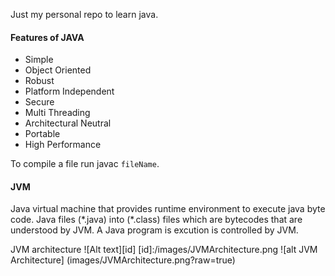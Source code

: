Just my personal repo to learn java. <br />

#### Features of JAVA
- Simple
- Object Oriented
- Robust
- Platform Independent
- Secure
- Multi Threading
- Architectural Neutral
- Portable
- High Performance

To compile a file run javac `fileName`. <br />

#### JVM
Java virtual machine that provides runtime environment to execute java byte code. Java files (\*.java) into (\*.class) files which are bytecodes that are understood by JVM. 
A Java program is excution is controlled by JVM.

JVM architecture
![Alt text][id]
[id]:/images/JVMArchitecture.png
![alt JVM Architecture] (images/JVMArchitecture.png?raw=true)


